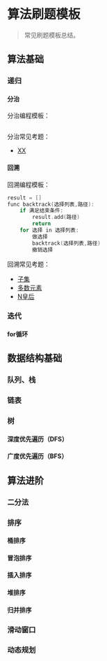 # 算法刷题模板

> 常见刷题模板总结。
>
> 

## 算法基础

### 递归

#### 分治

分治编程模板：
```c++

```

分治常见考题：
- [XX](XXXX)


#### 回溯

回溯编程模板：
```c++
result = []
func backtrack(选择列表,路径):
    if 满足结束条件:
        result.add(路径)
        return
    for 选择 in 选择列表:
        做选择
        backtrack(选择列表,路径)
        撤销选择
```

回溯常见考题：
- [子集](https://leetcode-cn.com/problems/subsets/)
- [多数元素](https://leetcode-cn.com/problems/majority-element/description/)
- [N皇后](https://leetcode-cn.com/problems/n-queens/)

### 迭代

#### for循环

## 数据结构基础

### 队列、栈

### 链表

### 树

#### 深度优先遍历（DFS）

#### 广度优先遍历（BFS）

## 算法进阶

### 二分法

### 排序

#### 桶排序

#### 冒泡排序

#### 插入排序

#### 堆排序

#### 归并排序

### 滑动窗口

### 动态规划

